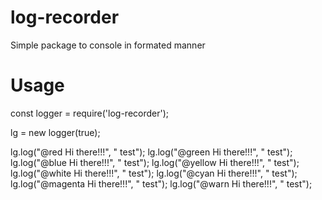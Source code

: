 # log-recorder
Simple package to console in formated manner

# Usage
const logger = require('log-recorder');

lg = new logger(true);

lg.log("@red Hi there!!!", " test");
lg.log("@green Hi there!!!", " test");
lg.log("@blue Hi there!!!", " test");
lg.log("@yellow Hi there!!!", " test");
lg.log("@white Hi there!!!", " test");
lg.log("@cyan Hi there!!!", " test");
lg.log("@magenta Hi there!!!", " test");
lg.log("@warn Hi there!!!", " test");
